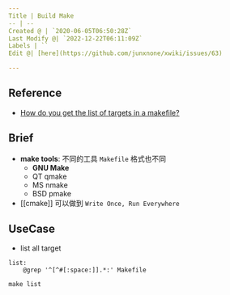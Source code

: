 ```yaml
---
Title | Build Make
-- | --
Created @ | `2020-06-05T06:50:28Z`
Last Modify @| `2022-12-22T06:11:09Z`
Labels | ``
Edit @| [here](https://github.com/junxnone/xwiki/issues/63)

---
```

## Reference
- [How do you get the list of targets in a makefile?](https://stackoverflow.com/questions/4219255/how-do-you-get-the-list-of-targets-in-a-makefile)

## Brief
- **make tools**: 不同的工具 `Makefile` 格式也不同
  - **GNU Make**
  - QT qmake
  - MS nmake
  - BSD pmake
- [[cmake]] 可以做到 `Write Once, Run Everywhere`





## UseCase

- list all target

```
list:
    @grep '^[^#[:space:]].*:' Makefile
```
```
make list
```
